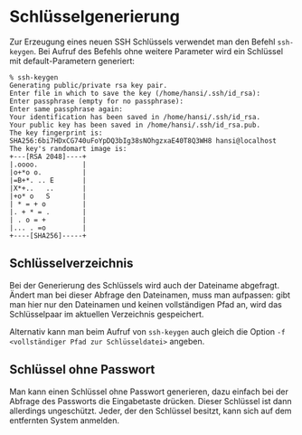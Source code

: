 # Schlüsselgenerierung
Zur Erzeugung eines neuen SSH Schlüssels verwendet man den Befehl `ssh-keygen`. Bei Aufruf des Befehls ohne weitere Parameter wird ein Schlüssel mit default-Parametern generiert:

```no-highlight
% ssh-keygen
Generating public/private rsa key pair.
Enter file in which to save the key (/home/hansi/.ssh/id_rsa):
Enter passphrase (empty for no passphrase):
Enter same passphrase again:
Your identification has been saved in /home/hansi/.ssh/id_rsa.
Your public key has been saved in /home/hansi/.ssh/id_rsa.pub.
The key fingerprint is:
SHA256:6bi7HDxCG740uFoYpDQ3bIg38sNOhgzxaE40T8Q3WH8 hansi@localhost
The key's randomart image is:
+---[RSA 2048]----+
|.oooo.           |
|o+*o o.          |
|=B+*. .. E       |
|X*+..   ..       |
|+o* o   S        |
| * = + o         |
|. + * = .        |
| . o = +         |
|... . =o         |
+----[SHA256]-----+
```

## Schlüsselverzeichnis
Bei der Generierung des Schlüssels wird auch der Dateiname abgefragt. Ändert man bei dieser Abfrage den Dateinamen, muss man aufpassen: gibt man hier nur den Dateinamen und keinen vollständigen Pfad an, wird das Schlüsselpaar im aktuellen Verzeichnis gespeichert.

Alternativ kann man beim Aufruf von `ssh-keygen` auch gleich die Option `-f <vollständiger Pfad zur Schlüsseldatei>` angeben.

## Schlüssel ohne Passwort
Man kann einen Schlüssel ohne Passwort generieren, dazu einfach bei der Abfrage des Passworts die Eingabetaste drücken. Dieser Schlüssel ist dann allerdings ungeschützt. Jeder, der den Schlüssel besitzt, kann sich auf dem entfernten System anmelden.